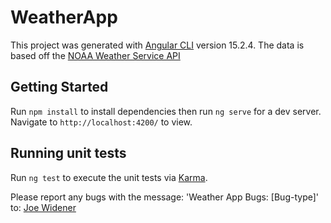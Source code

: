 # WeatherApp

This project was generated with [Angular CLI](https://github.com/angular/angular-cli) version 15.2.4. The data is based off the [NOAA Weather Service API](https://www.weather.gov/documentation/services-web-api)

## Getting Started

Run `npm install` to install dependencies then run `ng serve` for a dev server. Navigate to `http://localhost:4200/` to view.

## Running unit tests

Run `ng test` to execute the unit tests via [Karma](https://karma-runner.github.io).

Please report any bugs with the message: 'Weather App Bugs: [Bug-type]' to:
[Joe Widener](jwidener08@gmail.com)
